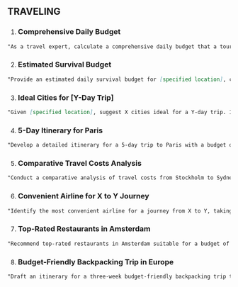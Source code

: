 ## TRAVELING

1.  ### Comprehensive Daily Budget

```markdown
"As a travel expert, calculate a comprehensive daily budget that a tourist would require for a trip lasting X days in [specified location]. This budget should cover accommodation, meals, local transport, sightseeing, and some contingency."
```

2.  ### Estimated Survival Budget

```markdown
"Provide an estimated daily survival budget for [specified location], covering basic expenses such as food, accommodation, and local transportation. Take into account the average cost of living in this area."
```

3.  ### Ideal Cities for [Y-Day Trip]

```markdown
"Given [specified location], suggest X cities ideal for a Y-day trip. Include the reasoning behind each selection, based on factors such as attractions, accessibility, and cultural experiences."
```

4.  ### 5-Day Itinerary for Paris

```markdown
"Develop a detailed itinerary for a 5-day trip to Paris with a budget of $1500. Include specific recommendations for accommodations, meals, transportation, and sightseeing. Ensure the budget allocation aligns with the itinerary."
```

5.  ### Comparative Travel Costs Analysis

```markdown
"Conduct a comparative analysis of travel costs from Stockholm to Sydney and Bali. Provide a breakdown of the costs including flights, accommodation, meals, and local transportation, to determine the cheaper option."
```

6.  ### Convenient Airline for X to Y Journey

```markdown
"Identify the most convenient airline for a journey from X to Y, taking into consideration factors such as flight duration, layovers, onboard services, and customer reviews."
```

7.  ### Top-Rated Restaurants in Amsterdam

```markdown
"Recommend top-rated restaurants in Amsterdam suitable for a budget of €100 per person. Include a brief description of each restaurant, highlighting its unique offerings, customer reviews, and its best dishes."
```

8.  ### Budget-Friendly Backpacking Trip in Europe

```markdown
"Draft an itinerary for a three-week budget-friendly backpacking trip through Europe, specifically tailored for a student. Emphasize local street food, open markets, and budget accommodations. Include a list of must-visit cities and attractions, transportation options, and estimated costs."
```
